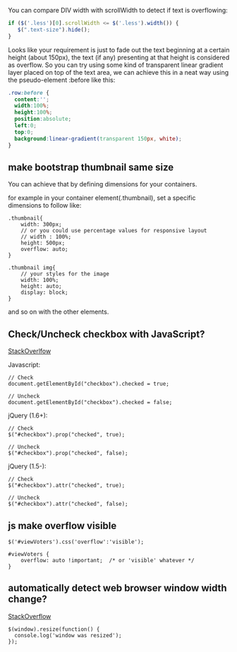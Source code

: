 You can compare DIV width with scrollWidth to detect if text is overflowing:
```javascript
if ($('.less')[0].scrollWidth <= $('.less').width()) {
   $(".text-size").hide();
}
```

Looks like your requirement is just to fade out the text beginning at a certain height (about 150px), the text (if any) presenting at that height is considered as overflow. So you can try using some kind of transparent linear gradient layer placed on top of the text area, we can achieve this in a neat way using the pseudo-element :before like this:
```css
.row:before {
  content:'';
  width:100%;
  height:100%;    
  position:absolute;
  left:0;
  top:0;
  background:linear-gradient(transparent 150px, white);
}
```
## make bootstrap thumbnail same size 
You can achieve that by defining dimensions for your containers.

for example in your container element(.thumbnail), set a specific dimensions to follow like:

```
.thumbnail{        
    width: 300px; 
    // or you could use percentage values for responsive layout
    // width : 100%;
    height: 500px;
    overflow: auto;
}

.thumbnail img{
    // your styles for the image
    width: 100%;
    height: auto;
    display: block;
}
```
and so on with the other elements.

## Check/Uncheck checkbox with JavaScript?

[StackOverlfow](https://stackoverflow.com/questions/8206565/check-uncheck-checkbox-with-javascript)


Javascript:
```
// Check
document.getElementById("checkbox").checked = true;

// Uncheck
document.getElementById("checkbox").checked = false;
```

jQuery (1.6+):
```
// Check
$("#checkbox").prop("checked", true);

// Uncheck
$("#checkbox").prop("checked", false);
```

jQuery (1.5-):
```
// Check
$("#checkbox").attr("checked", true);

// Uncheck
$("#checkbox").attr("checked", false);
```

## js make overflow visible
```
$('#viewVoters').css('overflow':'visible');

#viewVoters {
    overflow: auto !important;  /* or 'visible' whatever */
}
```

## automatically detect web browser window width change?

[StackOverflow](https://stackoverflow.com/questions/2172800/automatically-detect-web-browser-window-width-change)

```
$(window).resize(function() {
  console.log('window was resized');
});
```
